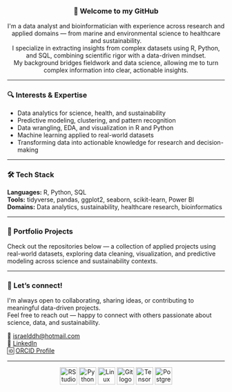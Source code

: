 <h3 align="center">👋 Welcome to my GitHub</h3>

<p align="center">
I'm a data analyst and bioinformatician with experience across research and applied domains — from marine and environmental science to healthcare and sustainability.<br>
I specialize in extracting insights from complex datasets using R, Python, and SQL, combining scientific rigor with a data-driven mindset.<br>
My background bridges fieldwork and data science, allowing me to turn complex information into clear, actionable insights.
</p>

---

### 🔍 Interests & Expertise

- Data analytics for science, health, and sustainability  
- Predictive modeling, clustering, and pattern recognition  
- Data wrangling, EDA, and visualization in R and Python  
- Machine learning applied to real-world datasets  
- Transforming data into actionable knowledge for research and decision-making  

---

### 🛠 Tech Stack

**Languages:** R, Python, SQL  
**Tools:** tidyverse, pandas, ggplot2, seaborn, scikit-learn, Power BI  
**Domains:** Data analytics, sustainability, healthcare research, bioinformatics  

---

### 📂 Portfolio Projects

Check out the repositories below — a collection of applied projects using real-world datasets, exploring data cleaning, visualization, and predictive modeling across science and sustainability contexts.

---

### 🤝 Let’s connect!

I'm always open to collaborating, sharing ideas, or contributing to meaningful data-driven projects.<br>
Feel free to reach out — happy to connect with others passionate about science, data, and sustainability.

📧 [israelddh@hotmail.com](mailto:israelddh@hotmail.com)  
🔗 [LinkedIn](https://www.linkedin.com/in/israel-duarte/)  
🆔 [ORCID Profile](https://orcid.org/0000-0001-5427-6019)

---


<div align="center">
  <img src="https://cdn.jsdelivr.net/gh/devicons/devicon/icons/rstudio/rstudio-original.svg" height="40" alt="RStudio logo" />
  <img src="https://cdn.jsdelivr.net/gh/devicons/devicon/icons/python/python-original.svg" height="40" alt="Python logo" />
  <img src="https://cdn.jsdelivr.net/gh/devicons/devicon/icons/linux/linux-original.svg" height="40" alt="Linux logo" />
  <img src="https://cdn.jsdelivr.net/gh/devicons/devicon/icons/git/git-original.svg" height="40" alt="Git logo" />
  <img src="https://cdn.jsdelivr.net/gh/devicons/devicon/icons/tensorflow/tensorflow-original.svg" height="40" alt="TensorFlow logo" />
  <img src="https://cdn.jsdelivr.net/gh/devicons/devicon/icons/postgresql/postgresql-original.svg" height="40" alt="PostgreSQL logo" />
</div>


